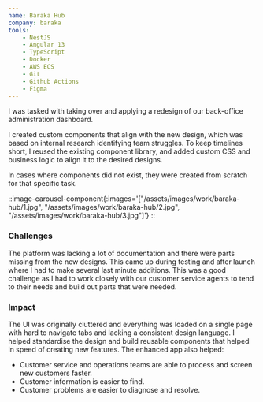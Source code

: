 ```yaml
---
name: Baraka Hub
company: baraka
tools:
    - NestJS
    - Angular 13
    - TypeScript
    - Docker
    - AWS ECS
    - Git
    - Github Actions
    - Figma 
---
```

I was tasked with taking over and applying a redesign of our back-office administration dashboard.

I created custom components that align with the new design, which was based on internal research identifying team struggles. To keep timelines short, I reused the existing component library, and added custom CSS and business logic to align it to the desired designs.

In cases where components did not exist, they were created from scratch for that specific task.

::image-carousel-component{:images='["/assets/images/work/baraka-hub/1.jpg", "/assets/images/work/baraka-hub/2.jpg", "/assets/images/work/baraka-hub/3.jpg"]'}
::

### Challenges

The platform was lacking a lot of documentation and there were parts missing from the new designs. This came up during testing and after launch where I had to make several last minute additions. This was a good challenge as I had to work closely with our customer service agents to tend to their needs and build out parts that were needed.

### Impact
The UI was originally cluttered and everything was loaded on a single page with hard to navigate tabs and lacking a consistent design language. I helped standardise the design and build reusable components that helped in speed of creating new features. The enhanced app also helped:

- Customer service and operations teams are able to process and screen new customers faster.
- Customer information is easier to find.
- Customer problems are easier to diagnose and resolve.
